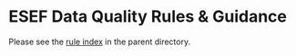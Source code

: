 # ESEF Data Quality Rules & Guidance

Please see the [rule index](../README.md) in the parent directory.
